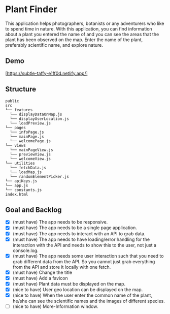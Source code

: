 # Plant Finder

This application helps photographers, botanists or any adventurers who like to spend time in nature. With this application, you can find information about a plant you entered the name of and you can see the areas that the plant has been observed on the map. Enter the name of the plant, preferably scientific name, and explore nature.

## Demo

[https://subtle-taffy-e1ff0d.netlify.app/]

## Structure

```
public
src
└── features
  └── displayDataOnMap.js
  └── displayUserLocation.js
  └── loadPreview.js
└── pages
  └── infoPage.js
  └── mainPage.js
  └── welcomePage.js
└── views
  └── mainPageView.js
  └── previewView.js
  └── welcomeView.js
└── utilities
  └── fetchData.js
  └── loadMap.js
  └── randomElementPicker.js
└── apiKeys.js
└── app.js
└── constants.js
index.html
```

## Goal and Backlog

- [x] (must have) The app needs to be responsive.
- [x] (must have) The app needs to be a single page application.
- [x] (must have) The app needs to interact with an API to grab data.
- [x] (must have) The app needs to have loading/error handling for the interaction with the API and needs to show this to the user, not just a console.log.
- [x] (must have) The app needs some user interaction such that you need to grab different data from the API. So you cannot just grab everything from the API and store it locally with one fetch.
- [x] (must have) Change the title
- [x] (must have) Add a favicon
- [x] (must have) Plant data must be displayed on the map.
- [x] (nice to have) User geo location can be displayed on the map.
- [x] (nice to have) When the user enter the common name of the plant, he/she can see the scientific names and the images of different species.
- [ ] (nice to have) More-Information window.
